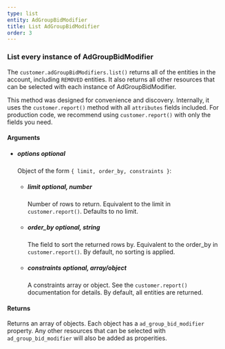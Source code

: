```yaml
---
type: list
entity: AdGroupBidModifier 
title: List AdGroupBidModifier 
order: 3
---
```


### List every instance of AdGroupBidModifier 


The `customer.adGroupBidModifiers.list()` returns all of the entities in the account, including `REMOVED` entities. It also returns all other resources that can be selected with each instance of AdGroupBidModifier.

This method was designed for convenience and discovery. Internally, it uses the `customer.report()` method with all `attributes` fields included. For production code, we recommend using `customer.report()` with only the fields you need.


#### Arguments

- ##### options *optional*
    Object of the form `{ limit, order_by, constraints }`:
    - ##### limit *optional, number*
        Number of rows to return. Equivalent to the limit in `customer.report()`. Defaults to no limit.
    - ##### order_by *optional, string*
        The field to sort the returned rows by. Equivalent to the order_by in `customer.report()`. By default, no sorting is applied.
    - ##### constraints *optional, array/object*
        A constraints array or object. See the `customer.report()` documentation for details. By default, all entities are returned.


#### Returns

Returns an array of objects.
Each object has a `ad_group_bid_modifier` property. Any other resources that can be selected with `ad_group_bid_modifier` will also be added as properities.
